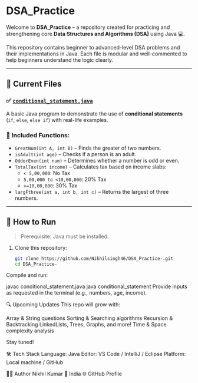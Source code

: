 # DSA_Practice

Welcome to **DSA_Practice** – a repository created for practicing and strengthening core **Data Structures and Algorithms (DSA)** using Java 💻.

This repository contains beginner to advanced-level DSA problems and their implementations in Java. Each file is modular and well-commented to help beginners understand the logic clearly.

---

## 📁 Current Files

### ✅ [`conditional_statement.java`](https://github.com/Nikhilsingh46/DSA_Practice-/blob/main/conditional_statement.java)

A basic Java program to demonstrate the use of **conditional statements** (`if`, `else`, `else if`) with real-life examples.

### 📌 Included Functions:
- `GreatNum(int A, int B)` – Finds the greater of two numbers.
- `isAdult(int age)` – Checks if a person is an adult.
- `OddorEven(int num)` – Determines whether a number is odd or even.
- `TotalTax(int income)` – Calculates tax based on income slabs:
  - `< 5,00,000`: No Tax  
  - `5,00,000 to <10,00,000`: 20% Tax  
  - `>=10,00,000`: 30% Tax
- `largFthree(int a, int b, int c)` – Returns the largest of three numbers.

---

## 🧪 How to Run

> Prerequisite: Java must be installed.

1. Clone this repository:
   ```bash
   git clone https://github.com/Nikhilsingh46/DSA_Practice-.git
   cd DSA_Practice-
Compile and run:

javac conditional_statement.java
java conditional_statement
Provide inputs as requested in the terminal (e.g., numbers, age, income).

🔍 Upcoming Updates
This repo will grow with:

Array & String questions
Sorting & Searching algorithms
Recursion & Backtracking
LinkedLists, Trees, Graphs, and more!
Time & Space complexity analysis

Stay tuned!

🛠 Tech Stack
Language: Java
Editor: VS Code / IntelliJ / Eclipse
Platform: Local machine / GitHub

🙋‍♂️ Author
Nikhil Kumar
📍 India
🌐 GitHub Profile
